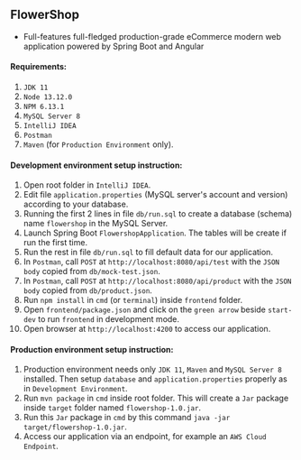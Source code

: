 FlowerShop
-
- Full-features full-fledged production-grade eCommerce modern web application powered by Spring Boot and Angular

#### Requirements:
1. `JDK 11`
2. `Node 13.12.0`
3. `NPM 6.13.1`
4. `MySQL Server 8`
5. `IntelliJ IDEA`
6. `Postman`
7. `Maven` (for `Production Environment` only).

#### Development environment setup instruction:
1. Open root folder in `IntelliJ IDEA`.
2. Edit file `application.properties` (MySQL server's account and version) according to your database.
3. Running the first 2 lines in file `db/run.sql` to create a database (schema) name `flowershop` in the MySQL Server. 
4. Launch Spring Boot `FlowershopApplication`. The tables will be create if run the first time.
5. Run the rest in file `db/run.sql` to fill default data for our application.
6. In `Postman`, call `POST` at `http://localhost:8080/api/test` with the `JSON body` copied from `db/mock-test.json`.
7. In `Postman`, call `POST` at `http://localhost:8080/api/product` with the `JSON body` copied from `db/product.json`.
8. Run `npm install` in `cmd` (or `terminal`) inside `frontend` folder.
9. Open `frontend/package.json` and click on the `green arrow` beside `start-dev` to run `frontend` in development mode.
10. Open browser at `http://localhost:4200` to access our application.

#### Production environment setup instruction:
1. Production environment needs only `JDK 11`, `Maven` and `MySQL Server 8` installed. Then setup `database` and `application.properties` properly as in `Development Environment`.
2. Run `mvn package` in `cmd` inside root folder. This will create a `Jar` package inside `target` folder named `flowershop-1.0.jar`.
3. Run this `Jar` package in `cmd` by this command `java -jar target/flowershop-1.0.jar`.
4. Access our application via an endpoint, for example an `AWS Cloud Endpoint`.
